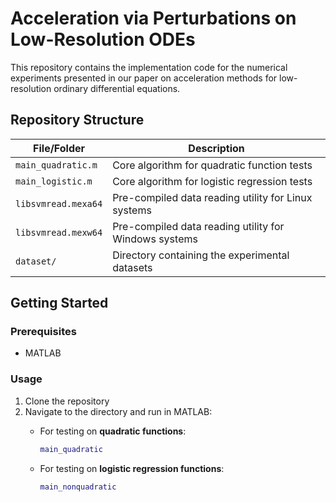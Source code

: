 # Acceleration via Perturbations on Low-Resolution ODEs

This repository contains the implementation code for the numerical experiments presented in our paper on acceleration methods for low-resolution ordinary differential equations.

## Repository Structure

| File/Folder          | Description                                                       |
| -------------------- | ----------------------------------------------------------------- |
| `main_quadratic.m`   | Core algorithm for quadratic function tests                      |
| `main_logistic.m`    | Core algorithm for logistic regression tests                     |
| `libsvmread.mexa64`  | Pre-compiled data reading utility for Linux systems              |
| `libsvmread.mexw64`  | Pre-compiled data reading utility for Windows systems            |
| `dataset/`           | Directory containing the experimental datasets                   |

## Getting Started

### Prerequisites
- MATLAB

### Usage
1. Clone the repository
2. Navigate to the directory and run in MATLAB:
   - For testing on **quadratic functions**:
     ```matlab
     main_quadratic
     ```
   
   - For testing on **logistic regression functions**:
     ```matlab
     main_nonquadratic
     ```

